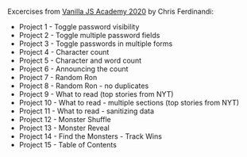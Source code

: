 Excercises from [Vanilla JS Academy 2020](https://vanillajsacademy.com) by Chris Ferdinandi:

* Project 1 - Toggle password visibility
* Project 2 - Toggle multiple password fields
* Project 3 - Toggle passwords in multiple forms
* Project 4 - Character count
* Project 5 - Character and word count
* Project 6 - Announcing the count
* Project 7 - Random Ron
* Project 8 - Random Ron - no duplicates
* Project 9 - What to read (top stories from NYT)
* Project 10 - What to read - multiple sections (top stories from NYT)
* Project 11 - What to read - sanitizing data
* Project 12 - Monster Shuffle
* Project 13 - Monster Reveal
* Project 14 - Find the Monsters - Track Wins
* Project 15 - Table of Contents